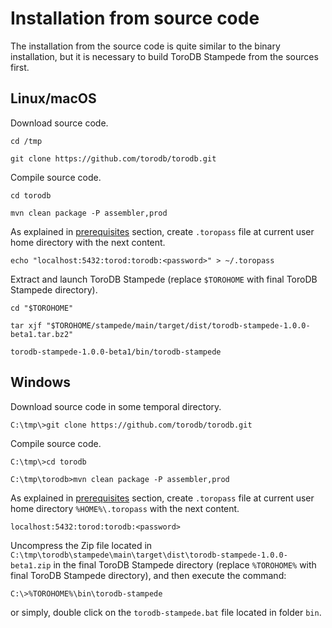 <h1>Installation from source code</h1>

The installation from the source code is quite similar to the binary installation, but it is necessary to build ToroDB Stampede from the sources first.

## Linux/macOS

Download source code.

```no-highlight
cd /tmp

git clone https://github.com/torodb/torodb.git
```

Compile source code.

```no-highlight
cd torodb

mvn clean package -P assembler,prod
```

As explained in [prerequisites](prerequisites.md#create-toropass-file) section, create `.toropass` file at current user home directory with the next content.

```no-highlight
echo "localhost:5432:torod:torodb:<password>" > ~/.toropass
```

Extract and launch ToroDB Stampede (replace `$TOROHOME` with final ToroDB Stampede directory).

```no-highlight
cd "$TOROHOME"

tar xjf "$TOROHOME/stampede/main/target/dist/torodb-stampede-1.0.0-beta1.tar.bz2"

torodb-stampede-1.0.0-beta1/bin/torodb-stampede
```

## Windows

Download source code in some temporal directory.

```no-highlight
C:\tmp\>git clone https://github.com/torodb/torodb.git
```

Compile source code.

```no-highlight
C:\tmp\>cd torodb

C:\tmp\torodb>mvn clean package -P assembler,prod
```

As explained in [prerequisites](prerequisites.md#create-toropass-file) section, create `.toropass` file at current user home directory `%HOME%\.toropass` with the next content.

```no-highlight
localhost:5432:torod:torodb:<password>
```

Uncompress the Zip file located in `C:\tmp\torodb\stampede\main\target\dist\torodb-stampede-1.0.0-beta1.zip` in the final ToroDB Stampede directory (replace `%TOROHOME%` with final ToroDB Stampede directory), and then execute the command:

```no-highlight
C:\>%TOROHOME%\bin\torodb-stampede
```

or simply, double click on the `torodb-stampede.bat` file located in folder `bin`.
